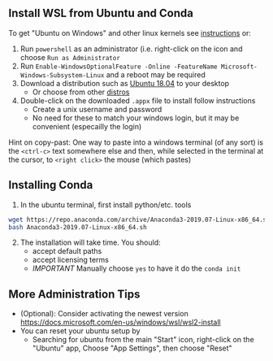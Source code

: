 ## Install WSL from Ubuntu and Conda

To get "Ubuntu on Windows" and other linux kernels see [instructions](https://docs.microsoft.com/en-us/windows/wsl/install-win10) or:
1. Run `powershell` as an administrator (i.e. right-click on the icon and choose `Run as Administrator`
2. Run `Enable-WindowsOptionalFeature -Online -FeatureName Microsoft-Windows-Subsystem-Linux`   and a reboot may be required
3. Download a distribution such as [Ubuntu 18.04](https://aka.ms/wsl-ubuntu-1804) to your desktop
    - Or choose from other [distros](https://docs.microsoft.com/en-us/windows/wsl/install-manual#downloading-distros)
5. Double-click on the downloaded `.appx` file to install follow instructions
    - Create a unix username and password
    - No need for these to match your windows login, but it may be convenient (especailly the login)

Hint on copy-past:  One way to paste into a windows terminal (of any sort) is the `<ctrl-c>` text somewhere else and then, while selected in the terminal at the cursor, to `<right click>` the mouse (which pastes)

## Installing Conda
1. In the ubuntu terminal, first install python/etc. tools
```bash
wget https://repo.anaconda.com/archive/Anaconda3-2019.07-Linux-x86_64.sh
bash Anaconda3-2019.07-Linux-x86_64.sh
```
2. The installation will take time.  You should:
   - accept default paths
   - accept licensing terms
   - *IMPORTANT* Manually choose `yes` to have it do the `conda init`

## More Administration Tips
- (Optional): Consider activating the newest version https://docs.microsoft.com/en-us/windows/wsl/wsl2-install
- You can reset your ubuntu setup by
  - Searching for ubuntu from the main "Start" icon, right-click on the "Ubuntu" app, Choose "App Settings", then choose "Reset"
